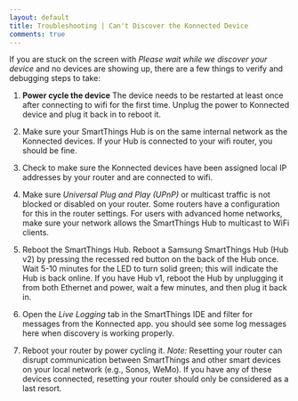 ```yaml
---
layout: default
title: Troubleshooting | Can't Discover the Konnected Device
comments: true
---
```


If you are stuck on the screen with _Please wait while we discover your device_ and no devices are showing up,
there are a few things to verify and debugging steps to take:
 
1. **Power cycle the device** The device needs to be restarted at least once after connecting to wifi for the first time.
Unplug the power to Konnected device and plug it back in to reboot it. 

1. Make sure your SmartThings Hub is on the same internal network as the Konnected devices. If your Hub is connected to
your wifi router, you should be fine.

1. Check to make sure the Konnected devices have been assigned local IP addresses by your router and are connected to 
wifi.

1. Make sure _Universal Plug and Play (UPnP)_ or multicast traffic is not blocked or disabled on your router. Some routers
have a configuration for this in the router settings. For users with advanced home networks, make sure your network allows the SmartThings
Hub to multicast to WiFi clients.  

1. Reboot the SmartThings Hub. Reboot a Samsung SmartThings Hub (Hub v2) by pressing the recessed red button on the back of the Hub 
once. Wait 5-10 minutes for the LED to turn solid green; this will indicate the Hub is back online. If you have Hub v1, 
reboot the Hub by unplugging it from both Ethernet and power, wait a few minutes, and then plug it back in.

1. Open the _Live Logging_ tab in the SmartThings IDE and filter for messages from the Konnected app. you should
see some log messages here when discovery is working properly. 

1. Reboot your router by power cycling it. _Note:_ Resetting your router can disrupt communication between SmartThings and other smart devices on your local network (e.g., Sonos, WeMo). If you have any of these devices connected, resetting your router should only be considered as a last resort. 

